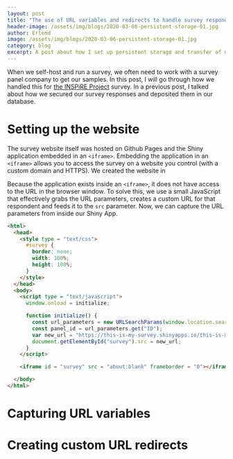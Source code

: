 ```yaml
---
layout: post
title: "The use of URL variables and redirects to handle survey respondents"
header-image: /assets/img/blogs/2020-03-06-persistent-storage-01.jpg
author: Erlend
image: /assets/img/blogs/2020-03-06-persistent-storage-01.jpg
category: blog
excerpt: A post about how I set up persistent storage and transfer of data from a Shiny survey to MariaDB using SSL certificates.
---
```


When we self-host and run a survey, we often need to work with a survey panel company to get our samples. In this post, I will go through how we handled this for [the INSPiRE Project](https://inspire-project.info) survey. In a previous post, I talked about how we secured our survey responses and deposited them in our database.



# Setting up the website
The survey website itself was hosted on Github Pages and the Shiny application embedded in an `<iframe>`. Embedding the application in an `<iframe>` allows you to access the survey on a website you control (with a custom domain and HTTPS). We created the website in

Because the application exists inside an `<iframe>`, it does not have access to the URL in the browser window. To solve this, we use a small JavaScript that effectively grabs the URL parameters, creates a custom URL for that respondent and feeds it to the `src` parameter. Now, we can capture the URL parameters from inside our Shiny App.

```html
<html>
  <head>
    <style type = "text/css">
      #survey {
        border: none;
        width: 100%;
        height: 100%;
      }
    </style>
  </head>
  <body>
    <script type = "text/javascript">
      window.onload = initialize;

      function initialize() {
        const url_parameters = new URLSearchParams(window.location.search);
        const panel_id = url_parameters.get("ID");
        var new_url = "https://this-is-my-survey.shinyapps.io/this-is-my-survey/?ID=" + panel_id;
        document.getElementById("survey").src = new_url;
      }
    </script>

    <iframe id = "survey" src = "about:blank" frameborder = "0"></iframe>

  </body>
</html>
```

# Capturing URL variables



# Creating custom URL redirects
